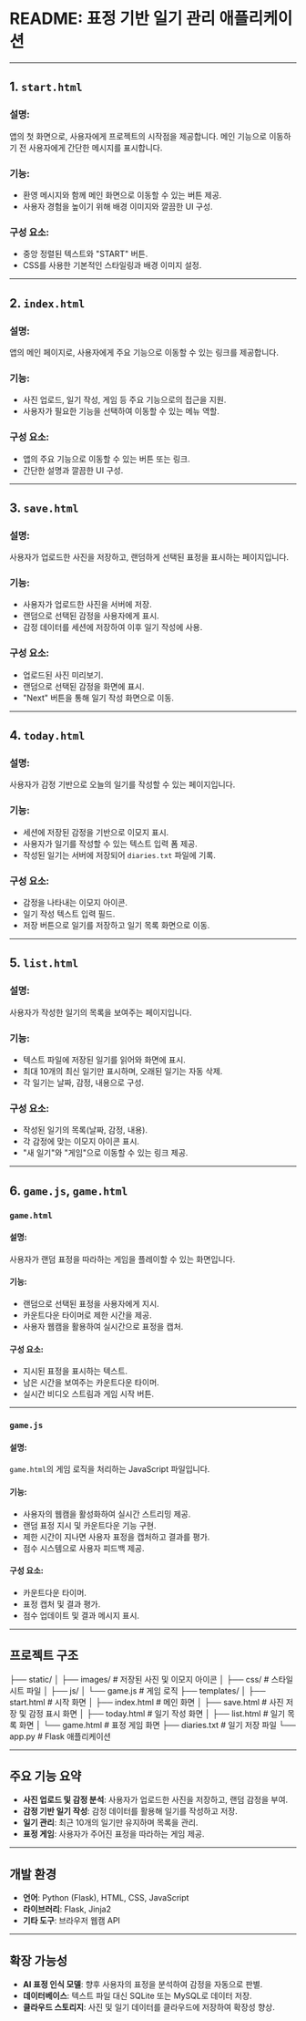 # README: 표정 기반 일기 관리 애플리케이션

---

## 1. **`start.html`**

### 설명:
앱의 첫 화면으로, 사용자에게 프로젝트의 시작점을 제공합니다. 메인 기능으로 이동하기 전 사용자에게 간단한 메시지를 표시합니다.

### 기능:
- 환영 메시지와 함께 메인 화면으로 이동할 수 있는 버튼 제공.
- 사용자 경험을 높이기 위해 배경 이미지와 깔끔한 UI 구성.

### 구성 요소:
- 중앙 정렬된 텍스트와 "START" 버튼.
- CSS를 사용한 기본적인 스타일링과 배경 이미지 설정.

---

## 2. **`index.html`**

### 설명:
앱의 메인 페이지로, 사용자에게 주요 기능으로 이동할 수 있는 링크를 제공합니다.

### 기능:
- 사진 업로드, 일기 작성, 게임 등 주요 기능으로의 접근을 지원.
- 사용자가 필요한 기능을 선택하여 이동할 수 있는 메뉴 역할.

### 구성 요소:
- 앱의 주요 기능으로 이동할 수 있는 버튼 또는 링크.
- 간단한 설명과 깔끔한 UI 구성.

---

## 3. **`save.html`**

### 설명:
사용자가 업로드한 사진을 저장하고, 랜덤하게 선택된 표정을 표시하는 페이지입니다.

### 기능:
- 사용자가 업로드한 사진을 서버에 저장.
- 랜덤으로 선택된 감정을 사용자에게 표시.
- 감정 데이터를 세션에 저장하여 이후 일기 작성에 사용.

### 구성 요소:
- 업로드된 사진 미리보기.
- 랜덤으로 선택된 감정을 화면에 표시.
- "Next" 버튼을 통해 일기 작성 화면으로 이동.

---

## 4. **`today.html`**

### 설명:
사용자가 감정 기반으로 오늘의 일기를 작성할 수 있는 페이지입니다.

### 기능:
- 세션에 저장된 감정을 기반으로 이모지 표시.
- 사용자가 일기를 작성할 수 있는 텍스트 입력 폼 제공.
- 작성된 일기는 서버에 저장되어 `diaries.txt` 파일에 기록.

### 구성 요소:
- 감정을 나타내는 이모지 아이콘.
- 일기 작성 텍스트 입력 필드.
- 저장 버튼으로 일기를 저장하고 일기 목록 화면으로 이동.

---

## 5. **`list.html`**

### 설명:
사용자가 작성한 일기의 목록을 보여주는 페이지입니다.

### 기능:
- 텍스트 파일에 저장된 일기를 읽어와 화면에 표시.
- 최대 10개의 최신 일기만 표시하며, 오래된 일기는 자동 삭제.
- 각 일기는 날짜, 감정, 내용으로 구성.

### 구성 요소:
- 작성된 일기의 목록(날짜, 감정, 내용).
- 각 감정에 맞는 이모지 아이콘 표시.
- "새 일기"와 "게임"으로 이동할 수 있는 링크 제공.

---

## 6. **`game.js`, `game.html`**

### **`game.html`**

#### 설명:
사용자가 랜덤 표정을 따라하는 게임을 플레이할 수 있는 화면입니다.

#### 기능:
- 랜덤으로 선택된 표정을 사용자에게 지시.
- 카운트다운 타이머로 제한 시간을 제공.
- 사용자 웹캠을 활용하여 실시간으로 표정을 캡처.

#### 구성 요소:
- 지시된 표정을 표시하는 텍스트.
- 남은 시간을 보여주는 카운트다운 타이머.
- 실시간 비디오 스트림과 게임 시작 버튼.

---

### **`game.js`**

#### 설명:
`game.html`의 게임 로직을 처리하는 JavaScript 파일입니다.

#### 기능:
- 사용자의 웹캠을 활성화하여 실시간 스트리밍 제공.
- 랜덤 표정 지시 및 카운트다운 기능 구현.
- 제한 시간이 지나면 사용자 표정을 캡처하고 결과를 평가.
- 점수 시스템으로 사용자 피드백 제공.

#### 구성 요소:
- 카운트다운 타이머.
- 표정 캡처 및 결과 평가.
- 점수 업데이트 및 결과 메시지 표시.

---

## 프로젝트 구조
├── static/ │ ├── images/ # 저장된 사진 및 이모지 아이콘 │ ├── css/ # 스타일 시트 파일 │ ├── js/ │ └── game.js # 게임 로직 ├── templates/ │ ├── start.html # 시작 화면 │ ├── index.html # 메인 화면 │ ├── save.html # 사진 저장 및 감정 표시 화면 │ ├── today.html # 일기 작성 화면 │ ├── list.html # 일기 목록 화면 │ └── game.html # 표정 게임 화면 ├── diaries.txt # 일기 저장 파일 └── app.py # Flask 애플리케이션


---

## 주요 기능 요약

- **사진 업로드 및 감정 분석**: 사용자가 업로드한 사진을 저장하고, 랜덤 감정을 부여.
- **감정 기반 일기 작성**: 감정 데이터를 활용해 일기를 작성하고 저장.
- **일기 관리**: 최근 10개의 일기만 유지하며 목록을 관리.
- **표정 게임**: 사용자가 주어진 표정을 따라하는 게임 제공.

---

## 개발 환경

- **언어**: Python (Flask), HTML, CSS, JavaScript
- **라이브러리**: Flask, Jinja2
- **기타 도구**: 브라우저 웹캠 API

---

## 확장 가능성

- **AI 표정 인식 모델**: 향후 사용자의 표정을 분석하여 감정을 자동으로 판별.
- **데이터베이스**: 텍스트 파일 대신 SQLite 또는 MySQL로 데이터 저장.
- **클라우드 스토리지**: 사진 및 일기 데이터를 클라우드에 저장하여 확장성 향상.

